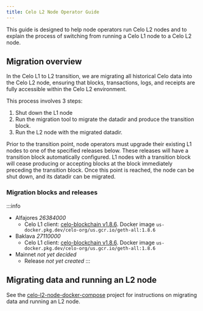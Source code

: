 ```yaml
---
title: Celo L2 Node Operator Guide
---
```


This guide is designed to help node operators run Celo L2 nodes and to explain the process of switching from running a Celo L1 node to a Celo L2 node.

## Migration overview

In the Celo L1 to L2 transition, we are migrating all historical Celo data into the Celo L2 node, ensuring that blocks, transactions, logs, and receipts are fully accessible within the Celo L2 environment.

This process involves 3 steps:
1. Shut down the L1 node
2. Run the migration tool to migrate the datadir and produce the transition block.
3. Run the L2 node with the migrated datadir.

Prior to the transition point, node operators must upgrade their existing L1 nodes to one of the specified releases below. These releases will have a transition block automatically configured. L1 nodes with a transition block will cease producing or accepting blocks at the block immediately preceding the transition block. Once this point is reached, the node can be shut down, and its datadir can be migrated.

### Migration blocks and releases
:::info
* Alfajores *26384000*
  * Celo L1 client: [celo-blockchain v1.8.6](https://github.com/celo-org/celo-blockchain/releases/tag/v1.8.6). Docker image `us-docker.pkg.dev/celo-org/us.gcr.io/geth-all:1.8.6`
* Baklava *27110000*
  * Celo L1 client: [celo-blockchain v1.8.6](https://github.com/celo-org/celo-blockchain/releases/tag/v1.8.6). Docker image `us-docker.pkg.dev/celo-org/us.gcr.io/geth-all:1.8.6`
* Mainnet *not yet decided*
  * Release *not yet created*
:::


## Migrating data and running an L2 node

See the [celo-l2-node-docker-compose](https://github.com/celo-org/celo-l2-node-docker-compose) project for instructions on migrating data and running an L2 node.
